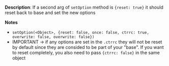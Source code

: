 __Description__: If a second arg of `setOption` method is `{reset: true}` it should reset back to base and set the new options

__Notes__

+ `setOption(<Object>, {reset: false, once: false, ctrrc: true, overwrite: false, overwrite: false})`
+ IMPORTANT -> if any options are set in the `.ctrrc` they will not be reset by default since they are consided to be part of your "base". If you want to reset completely, you also need to pass `{ctrrc: false}` in the same object